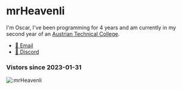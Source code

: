 # mrHeavenli

<!-- ![](https://github.com/mrHeavenli/mrHeavenli/blob/main/bongokitty.gif?raw=true) -->


I'm Oscar, I've been programming for 4 years and am currently in my second year of an 
[Austrian Technical College](https://en.wikipedia.org/wiki/H%C3%B6here_Technische_Lehranstalt).

- [📧 Email](mailto:mrHeavenli@icloud.com)
- [💬 Discord ](https://discordapp.com/users/603128116914683974)

### Vistors since 2023-01-31
![:mrHeavenli](https://count.getloli.com/get/@mrHeavenli?theme=asoul)
